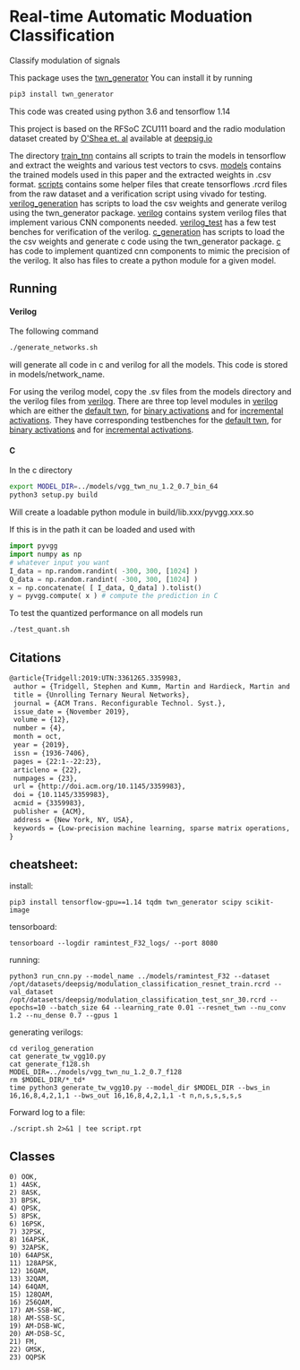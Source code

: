 # Real-time Automatic Moduation Classification
Classify modulation of signals

This package uses the [twn_generator](https://github.com/da-steve101/twn_generator)
You can install it by running
```bash
pip3 install twn_generator
```
This code was created using python 3.6 and tensorflow 1.14

This project is based on the RFSoC ZCU111 board and the radio modulation dataset created
by [O'Shea et. al](https://arxiv.org/pdf/1712.04578.pdf) available at [deepsig.io](http://opendata.deepsig.io/datasets/2018.01/2018.01.OSC.0001_1024x2M.h5.tar.gz)


The directory [train_tnn](train_tnn) contains all scripts to train the models in tensorflow and extract the weights and various test vectors to csvs.
[models](models) contains the trained models used in this paper and the extracted weights in .csv format.
[scripts](scripts) contains some helper files that create tensorflows .rcrd files from the raw dataset and a verification script using vivado for testing.
[verilog_generation](verilog_generation) has scripts to load the csv weights and generate verilog using the twn_generator package.
[verilog](verilog) contains system verilog files that implement various CNN components needed.
[verilog_test](verilog_test) has a few test benches for verification of the verilog.
[c_generation](c_generation) has scripts to load the the csv weights and generate c code using the twn_generator package.
[c](c) has code to implement quantized cnn components to mimic the precision of the verilog.
It also has files to create a python module for a given model.

## Running

#### Verilog
The following command
```bash
./generate_networks.sh
```
will generate all code in c and verilog for all the models.
This code is stored in models/network_name.

For using the verilog model, copy the .sv files from the models directory and the verilog files from [verilog](verilog).
There are three top level modules in [verilog](verilog) which are either the [default twn](verilog/tw_vgg_2iq.sv), for [binary activations](verilog/tw_vgg_2iq_bin.sv)
and for [incremental activations](verilog/tw_vgg_2iq_incr.sv).
They have corresponding testbenches for the [default twn](verilog_test/tw_vgg_2iq_test.sv), for [binary activations](verilog/tw_vgg_2iq_bin_test.sv)
and for [incremental activations](verilog/tw_vgg_2iq_incr_test.sv).

#### C
In the c directory
```bash
export MODEL_DIR=../models/vgg_twn_nu_1.2_0.7_bin_64
python3 setup.py build
```
Will create a loadable python module in build/lib.xxx/pyvgg.xxx.so

If this is in the path it can be loaded and used with
```python
import pyvgg
import numpy as np
# whatever input you want
I_data = np.random.randint( -300, 300, [1024] )
Q_data = np.random.randint( -300, 300, [1024] )
x = np.concatenate( [ I_data, Q_data] ).tolist()
y = pyvgg.compute( x ) # compute the prediction in C
```

To test the quantized performance on all models run
```bash
./test_quant.sh
```

## Citations
```latex
@article{Tridgell:2019:UTN:3361265.3359983,
 author = {Tridgell, Stephen and Kumm, Martin and Hardieck, Martin and Boland, David and Moss, Duncan and Zipf, Peter and Leong, Philip H. W.},
 title = {Unrolling Ternary Neural Networks},
 journal = {ACM Trans. Reconfigurable Technol. Syst.},
 issue_date = {November 2019},
 volume = {12},
 number = {4},
 month = oct,
 year = {2019},
 issn = {1936-7406},
 pages = {22:1--22:23},
 articleno = {22},
 numpages = {23},
 url = {http://doi.acm.org/10.1145/3359983},
 doi = {10.1145/3359983},
 acmid = {3359983},
 publisher = {ACM},
 address = {New York, NY, USA},
 keywords = {Low-precision machine learning, sparse matrix operations, ternary neural networks},
} 
```

## cheatsheet:

install:
	
	pip3 install tensorflow-gpu==1.14 tqdm twn_generator scipy scikit-image

tensorboard:

	tensorboard --logdir ramintest_F32_logs/ --port 8080

running: 
	
	python3 run_cnn.py --model_name ../models/ramintest_F32 --dataset /opt/datasets/deepsig/modulation_classification_resnet_train.rcrd --val_dataset /opt/datasets/deepsig/modulation_classification_test_snr_30.rcrd --epochs=10 --batch_size 64 --learning_rate 0.01 --resnet_twn --nu_conv 1.2 --nu_dense 0.7 --gpus 1

generating verilogs:

	cd verilog_generation
	cat generate_tw_vgg10.py
	cat generate_f128.sh
	MODEL_DIR=../models/vgg_twn_nu_1.2_0.7_f128
	rm $MODEL_DIR/*_td*
	time python3 generate_tw_vgg10.py --model_dir $MODEL_DIR --bws_in 16,16,8,4,2,1,1 --bws_out 16,16,8,4,2,1,1 -t n,n,s,s,s,s,s

Forward log to a file:
	
	./script.sh 2>&1 | tee script.rpt

## Classes

	0) OOK,
	1) 4ASK,
	2) 8ASK,
	3) BPSK,
	4) QPSK,
	5) 8PSK,
	6) 16PSK,
	7) 32PSK,
	8) 16APSK,
	9) 32APSK,
	10) 64APSK,
	11) 128APSK,
	12) 16QAM,
	13) 32QAM,
	14) 64QAM,
	15) 128QAM,
	16) 256QAM,
	17) AM-SSB-WC,
	18) AM-SSB-SC,
	19) AM-DSB-WC,
	20) AM-DSB-SC,
	21) FM,
	22) GMSK,
	23) OQPSK

